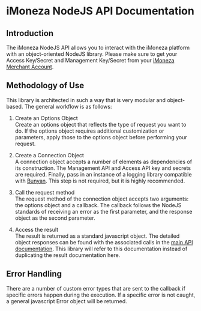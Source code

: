 # iMoneza NodeJS API Documentation

## Introduction

The iMoneza NodeJS API allows you to interact with the iMoneza platform with an object-oriented NodeJS library.  Please make
sure to get your Access Key/Secret and Management Key/Secret from your [iMoneza Merchant Account](https://manageui.imoneza.com).

## Methodology of Use

This library is architected in such a way that is very modular and object-based.  The general workflow is as follows:

1. Create an Options Object  
Create an options object that reflects the type of request you want to do.  If the options object requires additional 
customization or parameters, apply those to the options object before performing your request.

2. Create a Connection Object  
A connection object accepts a number of elements as dependencies of its construction.  The Management API and Access API key
and secrets are required.  Finally, pass in an instance of a logging library compatible with [Bunyan](https://www.npmjs.com/package/bunyan).  This step is not
required, but it is highly recommended.

3. Call the request method  
The request method of the connection object accepts two arguments: the options object and a callback.  The callback follows
the NodeJS standards of receiving an error as the first parameter, and the response object as the second parameter.

4. Access the result  
The result is returned as a standard javascript object.  The detailed object responses can be found with the associated
calls in the [main API documentation](http://imoneza.github.io/documentation/docs/api).  This library will refer to this
documentation instead of duplicating the result documentation here.

## Error Handling

There are a number of custom error types that are sent to the callback if specific errors happen during the execution.
If a specific error is not caught, a general javascript Error object will be returned.

